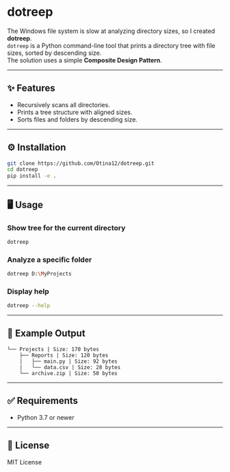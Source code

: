 # dotreep

The Windows file system is slow at analyzing directory sizes, so I created **dotreep**.  
`dotreep` is a Python command-line tool that prints a directory tree with file sizes, sorted by descending size.  
The solution uses a simple **Composite Design Pattern**.

---

## ✨ Features
- Recursively scans all directories.
- Prints a tree structure with aligned sizes.
- Sorts files and folders by descending size.

---

## ⚙️ Installation

```bash
git clone https://github.com/Otina12/dotreep.git
cd dotreep
pip install -e .
```

---

## 🖥️ Usage

### Show tree for the current directory
```bash
dotreep
```

### Analyze a specific folder
```bash
dotreep D:\MyProjects
```

### Display help
```bash
dotreep --help
```

---

## 📂 Example Output

```
└── Projects | Size: 170 bytes
    ├── Reports | Size: 120 bytes
    |   ├── main.py | Size: 92 bytes
    |   └── data.csv | Size: 28 bytes
    └── archive.zip | Size: 50 bytes
```

---

## ✅ Requirements
- Python 3.7 or newer

---

## 📄 License
MIT License
